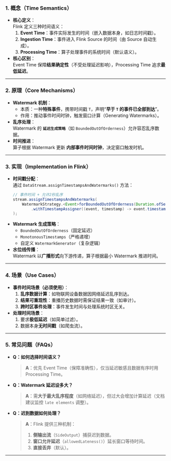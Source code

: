 

### **1. 概念（Time Semantics）**  
*   **核心定义**：  
    Flink 定义三种时间语义：  
    1. **Event Time**：事件实际发生的时间（嵌入数据本身，如日志时间戳）。  
    2. **Ingestion Time**：事件进入 Flink Source 的时间（由 Source 自动生成）。  
    3. **Processing Time**：算子处理事件的系统时间（默认语义）。  
*   **核心区别**：  
    Event Time 保障**结果确定性**（不受处理延迟影响），Processing Time 追求**最低延迟**。

---

### **2. 原理（Core Mechanisms）**  
*   **Watermark 机制**：  
    *   本质：一种**特殊事件**，携带时间戳 `T`，声明“**早于 `T` 的事件已全部到达**”。  
    *   作用：推动事件时间时钟，触发窗口计算（Generating Watermarks）。  
*   **乱序处理**：  
    Watermark 的 **`延迟生成策略`**（如 `BoundedOutOfOrderness`）允许容忍乱序数据。  
*   **时间推进**：  
    算子根据 Watermark 更新 **内部事件时间时钟**，决定窗口触发时机。

---

### **3. 实现（Implementation in Flink）**  
*   **时间戳分配**：  
    通过 `DataStream.assignTimestampsAndWatermarks()` 方法：  
    ```java  
    // 事件时间 + 允许2秒乱序  
    stream.assignTimestampsAndWatermarks(  
        WatermarkStrategy.<Event>forBoundedOutOfOrderness(Duration.ofSeconds(2))  
            .withTimestampAssigner((event, timestamp) -> event.timestamp)  
    );  
    ```  
*   **Watermark 生成策略**：  
    *   `BoundedOutOfOrderness`（固定延迟）  
    *   `MonotonousTimestamps`（严格递增）  
    *   自定义 `WatermarkGenerator`（复杂逻辑）  
*   **水位线传播**：  
    Watermark 以**广播形式**向下游传递，算子根据最小 Watermark 推进时间。

---

### **4. 场景（Use Cases）**  
*   **事件时间场景（必须使用）**：  
    1. **乱序数据计算**：如物联网设备数据因网络延迟乱序到达。  
    2. **结果可重现性**：重播历史数据时需保证结果一致（如审计）。  
    3. **跨时区事件处理**：事件发生时间与处理系统时区无关。  
*   **处理时间场景**：  
    1. 要求**极低延迟**（如简单过滤）。  
    2. 数据本身**无时间戳**（如爬虫流）。  

---

### **5. 常见问题（FAQs）**  
*   **Q：如何选择时间语义？**  
    > **A**：优先 Event Time（保障准确性），仅当延迟敏感且数据有序时用 Processing Time。  
*   **Q：Watermark 延迟设多大？**  
    > **A**：需**大于最大乱序程度**（如网络延迟），但过大会增加计算延迟（文档建议监控 `late elements` 调整）。  
*   **Q：迟到数据如何处理？**  
    > **A**：Flink 提供三种机制：  
    > 1. **侧输出流**（`SideOutput`）捕获迟到数据。
    > 2. **窗口允许延迟**（`allowedLateness()`）延长窗口等待时间。  
    > 3. **直接丢弃**（默认）。  

---
